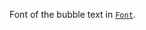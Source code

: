Font of the bubble text in [`Font`](https://create.roblox.com/docs/reference/engine/datatypes/Font).